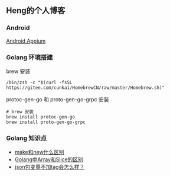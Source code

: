 ## Heng的个人博客
### Android
[Android Appium](https://github.com/flowerbling/heng.GitHub.io/edit/gh-pages/android.md)
### Golang 环境搭建
brew 安装
~~~shell
/bin/zsh -c "$(curl -fsSL https://gitee.com/cunkai/HomebrewCN/raw/master/Homebrew.sh)"
~~~

protoc-gen-go 和 proto-gen-go-grpc 安装
~~~shell
# brew 安装
brew install protoc-gen-go
brew install proto-gen-go-grpc
~~~
### Golang 知识点
- [make和new什么区别](https://www.cnblogs.com/koeln/p/15192376.html)
- [Golang中Array和Slice的区别](https://www.jianshu.com/p/10d23e9ffc36)
- [json包变量不加tag会怎么样？](https://mp.weixin.qq.com/s/bZlKV_BWSqc-qCa4DrsCbg)
